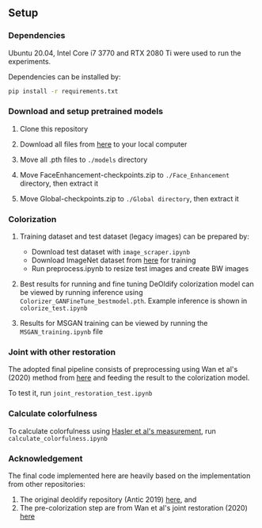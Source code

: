 ## Setup

### Dependencies
Ubuntu 20.04, Intel Core i7 3770 and RTX 2080 Ti were used to run the experiments. 

Dependencies can be installed by:
```bash
pip install -r requirements.txt
```

### Download and setup pretrained models
1. Clone this repository

2. Download all files from [here](https://drive.google.com/drive/folders/1nT7nfzqYbrffRwJWhdGFsGjH_wi6w-Pd?usp=sharing) to your local computer

3. Move all .pth files to `./models` directory

4. Move FaceEnhancement-checkpoints.zip to `./Face_Enhancement` directory, then extract it

5. Move Global-checkpoints.zip to `./Global directory`, then extract it

### Colorization
1. Training dataset and test dataset (legacy images) can be prepared by:
    - Download test dataset with `image_scraper.ipynb`
    - Download ImageNet dataset from [here](http://image-net.org/download-images) for training
    - Run preprocess.ipynb to resize test images and create BW images
   
2. Best results for running and fine tuning DeOldify colorization model can be viewed by running inference using `Colorizer_GANFineTune_bestmodel.pth`. Example inference is shown in `colorize_test.ipynb`

3. Results for MSGAN training can be viewed by running the `MSGAN_training.ipynb` file

### Joint with other restoration
The adopted final pipeline consists of preprocessing using Wan et al's (2020) method from [here](https://github.com/microsoft/Bringing-Old-Photos-Back-to-Life/tree/master/Global) and feeding the result to the colorization model.

To test it, run `joint_restoration_test.ipynb`

### Calculate colorfulness
To calculate colorfulness using [Hasler et al's measurement](https://www.researchgate.net/publication/243135534_Measuring_Colourfulness_in_Natural_Images), run `calculate_colorfulness.ipynb`

### Acknowledgement

The final code implemented here are heavily based on the implementation from other repositories:
1. The original deoldify repository (Antic 2019) [here](https://github.com/jantic/DeOldify), and
2. The pre-colorization step are from Wan et al's joint restoration (2020) [here](https://github.com/microsoft/Bringing-Old-Photos-Back-to-Life/tree/master/Global)